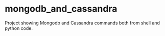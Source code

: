 # mongodb_and_cassandra
Project showing Mongodb and Cassandra commands both from shell and python code.
